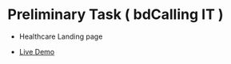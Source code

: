 # Preliminary Task ( bdCalling IT )

- Healthcare Landing page



- [Live Demo](https://doc-plus-beta.netlify.app/)
